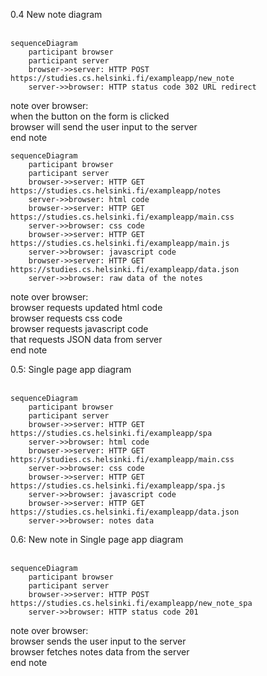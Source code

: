 0.4 New note diagram
<br /><br />

```mermaid
sequenceDiagram
    participant browser
    participant server
    browser->>server: HTTP POST https://studies.cs.helsinki.fi/exampleapp/new_note
    server->>browser: HTTP status code 302 URL redirect
```

note over browser: <br />
when the button on the form is clicked <br />
browser will send the user input to the server <br />
end note <br />


```mermaid
sequenceDiagram
    participant browser
    participant server
    browser->>server: HTTP GET https://studies.cs.helsinki.fi/exampleapp/notes
    server->>browser: html code
    browser->>server: HTTP GET https://studies.cs.helsinki.fi/exampleapp/main.css
    server->>browser: css code
    browser->>server: HTTP GET https://studies.cs.helsinki.fi/exampleapp/main.js
    server->>browser: javascript code
    browser->>server: HTTP GET https://studies.cs.helsinki.fi/exampleapp/data.json
    server->>browser: raw data of the notes
```

note over browser:<br />
browser requests updated html code<br />
browser requests css code<br />
browser requests javascript code<br />
that requests JSON data from server <br />
end note<br />

0.5: Single page app diagram
<br /><br />

```mermaid
sequenceDiagram
    participant browser
    participant server
    browser->>server: HTTP GET https://studies.cs.helsinki.fi/exampleapp/spa
    server->>browser: html code
    browser->>server: HTTP GET https://studies.cs.helsinki.fi/exampleapp/main.css
    server->>browser: css code
    browser->>server: HTTP GET https://studies.cs.helsinki.fi/exampleapp/spa.js
    server->>browser: javascript code
    browser->>server: HTTP GET https://studies.cs.helsinki.fi/exampleapp/data.json
    server->>browser: notes data
```

0.6: New note in Single page app diagram
<br /><br />

```mermaid
sequenceDiagram
    participant browser
    participant server
    browser->>server: HTTP POST https://studies.cs.helsinki.fi/exampleapp/new_note_spa
    server->>browser: HTTP status code 201
```

note over browser:<br />
browser sends the user input to the server<br />
browser fetches notes data from the server<br />
end note<br />